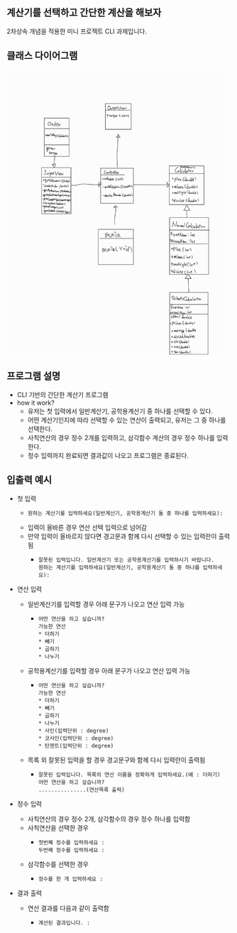 ## **계산기를 선택하고 간단한 계산을 해보자** 

2차상속 개념을 적용한 미니 프로젝트 CLI 과제입니다.<br>

## 클래스 다이어그램

<img src="image/claas_diagram.jpg" width="500">

## 프로그램 설명
* CLI 기반의 간단한 계산기 프로그램
* how it work?
  * 유저는 첫 입력에서 일반계산기, 공학용계산기 중 하나를 선택할 수 있다.
  * 어떤 계산기인지에 따라 선택할 수 있는 연산이 출력되고, 유저는 그 중 하나를 선택한다.
  * 사칙연산의 경우 정수 2개를 입력하고, 삼각함수 계산의 경우 정수 하나를 입력한다.
  * 정수 입력까지 완료되면 결과값이 나오고 프로그램은 종료된다.

## 입출력 예시
* 첫 입력
  * ```
    원하는 계산기를 입력하세요(일반계산기, 공학용계산기 둘 중 하나를 입력하세요):
    ```
  * 입력이 올바른 경우 연산 선택 입력으로 넘어감
  * 만약 입력이 올바르지 않다면 경고문과 함께 다시 선택할 수 있는 입력란이 출력됨
    * ```
      잘못된 입력입니다. 일반계산기 또는 공학용계산기를 입력하시기 바랍니다.
      원하는 계산기를 입력하세요(일반계산기, 공학용계산기 둘 중 하나를 입력하세요):
      ```
    
* 연산 입력
  * 일반계산기를 입력할 경우 아래 문구가 나오고 연산 입력 가능
    * ```
      어떤 연산을 하고 싶습니까?
      가능한 연산
      * 더하기
      * 빼기
      * 곱하기
      * 나누기
      ```
  * 공학용계산기를 입력할 경우 아래 문구가 나오고 연산 입력 가능
    * ```
      어떤 연산을 하고 싶습니까?
      가능한 연산
      * 더하기
      * 빼기
      * 곱하기
      * 나누기
      * 사인(입력단위 : degree)
      * 코사인(입력단위 : degree)
      * 탄젠트(입력단위 : degree)
      ```
  * 목록 외 잘못된 입력을 할 경우 경고문구와 함께 다시 입력란이 출력됨
    * ```
      잘못된 입력입니다. 목록의 연산 이름을 정확하게 입력하세요.(예 : 더하기)
      어떤 연산을 하고 싶습니까?
      ...............(연산목록 출력)
      ```
* 정수 입력
  * 사칙연산의 경우 정수 2개, 삼각함수의 경우 정수 하나를 입력함
  * 사칙연산을 선택한 경우 
    * ```
      첫번째 정수를 입력하세요 : 
      두번째 정수를 입력하세요 : 
      ```
  * 삼각함수를 선택한 경우
    * ```
      정수를 한 개 입력하세요 :
      ```
* 결과 출력
  * 연산 결과를 다음과 같이 출력함
    * ```
      계산된 결과입니다. : 
      ```